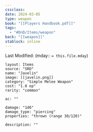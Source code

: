 ```yaml
---
cssclass: 
date: 2024-03-05
type: weapon
book: "[[Players Handbook.pdf]]"
tags:
  - "#DnD/Items/weapon"
back: "[[weapon]]"
stablock: inline
---
```

Last Modified: (mday:: `= this.file.mday`)


```statblock
layout: Items
source: "SRD"
name: "Javelin"
image: [[javelin.png]]
category: "Simple Melee Weapon"
cost: "1.0 ep"
rarity: "common"

ac: ""

damage: "1d6"
damage_type: "piercing"
properties: "thrown (range 30/120)"

description: ""
```